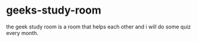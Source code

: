 # geeks-study-room
the geek study room is a room that helps each other and i will do some quiz every month.
